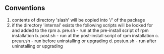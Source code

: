 Conventions
-----------
1. contents of directory 'slash' will be copied into '/' of the package
2. if the directory 'internal' exists the following scripts will be looked for
and added to the rpm
  a. pre.sh - run at the pre-install script of rpm installation
  b. post.sh - run at the post-install script of rpm installation
  c. preun.sh - run before uninstalling or upgrading
  d. postun.sh - run after uninstalling or upgrading
